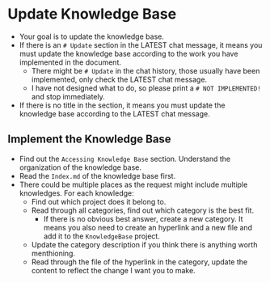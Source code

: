 # Update Knowledge Base

- Your goal is to update the knowledge base.
- If there is an `# Update` section in the LATEST chat message, it means you must update the knowledge base according to the work you have implemented in the document.
  - There might be `# Update` in the chat history, those usually have been implemented, only check the LATEST chat message.
  - I have not designed what to do, so please print a `# NOT IMPLEMENTED!` and stop immediately.
- If there is no title in the section, it means you must update the knowledge base according to the LATEST chat message.

## Implement the Knowledge Base

- Find out the `Accessing Knowledge Base` section. Understand the organization of the knowledge base.
- Read the `Index.md` of the knowledge base first.
- There could be multiple places as the request might include multiple knowledges. For each knowledge:
  - Find out which project does it belong to.
  - Read through all categories, find out which category is the best fit.
    - If there is no obvious best answer, create a new category. It means you also need to create an hyperlink and a new file and add it to the `KnowledgeBase` project.
  - Update the category description if you think there is anything worth menthioning.
  - Read through the file of the hyperlink in the category, update the content to reflect the change I want you to make.
